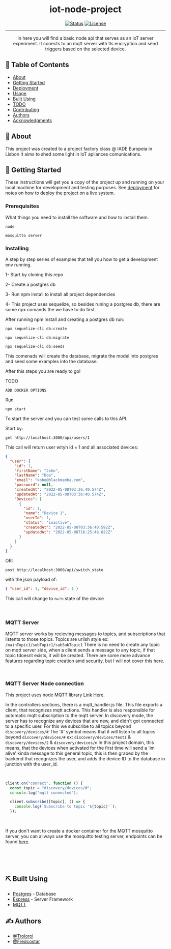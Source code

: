 <!-- <p align="center">
  <a href="" rel="noopener">
 <img width=200px height=200px src="https://i.imgur.com/6wj0hh6.jpg" alt="Project logo"></a>
</p> -->

<h1 align="center">iot-node-project</h1>

<div align="center">

[![Status](https://img.shields.io/badge/status-active-success.svg)]()
[![License](https://img.shields.io/badge/license-MIT-blue.svg)](/LICENSE)

</div>

---

<p align="center"> In here you will find a basic node api that serves as an IoT server experiment. It conects to an mqtt server with tls encryption and send triggers based on the selected device.
    <br> 
</p>

## 📝 Table of Contents

- [About](#about)
- [Getting Started](#getting_started)
- [Deployment](#deployment)
- [Usage](#usage)
- [Built Using](#built_using)
- [TODO](../TODO.md)
- [Contributing](../CONTRIBUTING.md)
- [Authors](#authors)
- [Acknowledgments](#acknowledgement)

## 🧐 About <a name = "about"></a>

This project was created to a project factory class @ IADE Europeia in Lisbon
It aims to shed some light in IoT apliances comunications.

## 🏁 Getting Started <a name = "getting_started"></a>

These instructions will get you a copy of the project up and running on your local machine for development and testing purposes. See [deployment](#deployment) for notes on how to deploy the project on a live system.

### Prerequisites

What things you need to install the software and how to install them.

```
node
```

```
mosquitto server
```

### Installing

A step by step series of examples that tell you how to get a development env running.

1- Start by cloning this repo

<p>
2- Create a postgres db
<p>
3- Run npm install to install all project dependencies
<p>
4- This project uses sequelize, so besides runing a postgres db, there are some npx comands the we have to do first.
<p>
After running npm install and creating a postgres db run:

```
npx sequelize-cli db:create
```

```
npx sequelize-cli db:migrate
```

```
npx sequelize-cli db:seeds
```

This comenads will create the database, migrate the model into postgres and seed some examples into the database.

After this steps you are ready to go!

TODO

```
ADD DOCKER OPTIONS
```

Run

```
npm start
```

To start the server and you can test some calls to this API.

Start by:

```
get http://localhost:3000/api/users/1
```

This call will return user wityh id = 1 and all associated devices:

```json
{
  "user": {
    "id": 1,
    "firstName": "John",
    "lastName": "Doe",
    "email": "kobe@blackmamba.com",
    "password": null,
    "createdAt": "2022-05-08T03:36:40.574Z",
    "updatedAt": "2022-05-08T03:36:40.574Z",
    "Devices": [
      {
        "id": 1,
        "name": "Device 1",
        "userId": 1,
        "status": "inactive",
        "createdAt": "2022-05-08T03:36:40.592Z",
        "updatedAt": "2022-05-08T16:25:48.822Z"
      }
    ]
  }
}
```

OR:

```
post http://localhost:3000/api/switch_state
```

with the json payload of:

```json
{ "user_id": 1, "device_id": 1 }
```

This call will change to `n=!n` state of the device
<br/>
<br/>
<br/>

### MQTT Server

MQTT server works by recieving messages to topics, and subscriptions that listents to those topics. Topics are urlish style ex: `/mainTopic1/subTopic1/subSubTopic1`
There is no need to create any topic on mqtt server side, when a client sends a message to any topic, if that topic tdoesnt exists, it will be created.
There are some more advance features regarding topic creation amd security, but I will not cover this here.

<br/>

### MQTT Server Node connection

This project uses node MQTT library [Link Here](https://www.npmjs.com/package/mqtt).

In the controllers sections, there is a mqtt_handler.js file.
This file exports a client, that recognizes mqtt actions.
This handler is also responsible for automatic mqtt subscription to the mqtt server.
In discovery mode, the server has to recognize any devices that are new, and didn't got connected to a specific user. For this we subscribe to all topics beyond `discovery/devices/#` The '#' symbol means that it will listen to all topics beyond `discovery/devices/#` ex: `discovery/devices/test1` & `discovery/devices/2` & `discovery/devices/n`
In this project domain, this means, that the devices when activated for the first time will send a 'im alive' kinda message to this general topic, this is then grabed by the backend that recognizes the user, and adds the device ID to the database in junction with the user_id.

<br/>

```js
client.on("connect", function () {
  const topic = "discovery/devices/#";
  console.log("mqtt connected");

  client.subscribe([topic], () => {
    console.log(`Subscribe to topic '${topic}'`);
  });
```

<br/>

If you don't want to create a docker container for the MQTT mosquitto server, you can allways use the mosquitto testing server, endpoints can be found [here](https://test.mosquitto.org).

<br/>
<br/>
<br/>

## ⛏️ Built Using <a name = "built_using"></a>

- [Postgres](https://www.postgresql.org/) - Database
- [Express](https://expressjs.com/) - Server Framework
- [MQTT](https://https://mqtt.org/)

## ✍️ Authors <a name = "authors"></a>

- [@Trolorol](https://github.com/Trolorol)
- [@Fredcostar](https://github.com/Fredcostar)
